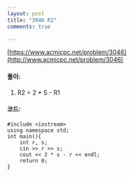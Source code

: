 ```yaml
---
layout: post
title: "3046 R2"
comments: true

---
```

[https://www.acmicpc.net/problem/3046](http://www.acmicpc.net/problem/3046)

#### **풀이:**
1. R2 = 2 * S - R1
    

#### **코드:**

```
#include <iostream>
using namespace std;
int main(){
	int r, s;
	cin >> r >> s;
	cout << 2 * s - r << endl;
	return 0;
}
```